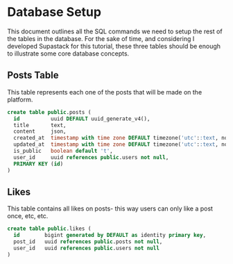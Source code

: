 # Database Setup

This document outlines all the SQL commands we need to setup the rest of the tables in the database.
For the sake of time, and considering I developed Supastack for this tutorial, these three tables should be enough to illustrate some core database concepts.

## Posts Table

This table represents each one of the posts that will be made on the platform.

```sql
create table public.posts (
  id          uuid DEFAULT uuid_generate_v4(),
  title       text,
  content     json,
  created_at  timestamp with time zone DEFAULT timezone('utc'::text, now()) NOT NULL,
  updated_at  timestamp with time zone DEFAULT timezone('utc'::text, now()) NOT NULL,
  is_public   boolean default 't',
  user_id     uuid references public.users not null,
  PRIMARY KEY (id)
)
```

## Likes

This table contains all likes on posts- this way users can only like a post once, etc, etc.

```sql
create table public.likes (
  id        bigint generated by DEFAULT as identity primary key,
  post_id   uuid references public.posts not null,
  user_id   uuid references public.users not null
)
```
